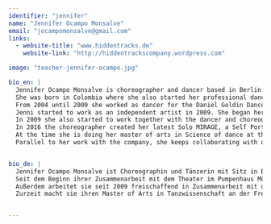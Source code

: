 ```yaml
---
identifier: "jennifer"
name: "Jennifer Ocampo Monsalve"
email: "jocampomonsalve@gmail.com"
links:
  - website-title: "www.hiddentracks.de"
    website-link: "http://hiddentrackscompany.wordpress.com"

image: "teacher-jennifer-ocampo.jpg"

bio_en: |
  Jennifer Ocampo Monsalve is choreographer and dancer based in Berlin Germany.
  She was born in Colombia where she also started her professional dance studies. In 2000 she moved to Germany where she received her dance degree at the Folkwang, University of Arts, in Essen in 2004. During this period she was selected by the choreographer Pina Bausch to dance her pieces “Sacre du Printemps” and “Tannhäuser”.
  From 2004 until 2009 she worked as dancer for the Daniel Goldin Dance Theater Company at the State Theater of Münster.
  Jenni started to work as an independent artist in 2009. She began her collaboration in 2009 with the Theater im Pumpenhaus in Münster where she co-created a series of works with several directors of theater, choreographers, musicians and actors.
  In 2009 she also started to work together with the dancer and choreographer Marcela Ruiz Quintero and the director Philip Gregor Grüneberg. In 2015 they founded their company Hidden Tracks. They have created international productions as Hidden Tracks (2011), Happy Planet (2012/13), Persona (2014) and EXIT: Humanity (2015), some of them coproduced by Colombia and Germany, and being played by the Festival Danza en la ciudad (Bogotá) and also in Theaters in Germany as the Theater im Pumpenhaus in Münster, FFT Düsseldorf, Dock 11 in Berlin, LOFFT Leipzig and Zeche 1 Bochum.
  In 2016 the choreographer created her latest Solo MIRAGE, a Self Portrait, being performed at the Plataforma Festival (DOCK 11 Berlin), Reset 6 Festival (Münster) and Danza en la ciudad Festival (Teatro Varasanta, Bogotá)
  At the time she is doing her master of arts in Science of dance at the Freie Universität in Berlin.
  Parallel to her work with the company, she keeps collaborating with other independent artists in Germany and teaching abroad.


bio_de: |
  Jennifer Ocampo Monsalve ist Choreographin und Tänzerin mit Sitz in Berlin. Sie ist in Kolumbien geboren und hat dort Ihre Ausbildung als Tänzerin angefangen. In 2000 geht Sie nach Deutschland wo sie ihren Tanzabschluss in 2004 an der Folkwang Universität der Künste in Essen bekommen hat. Zudem wurde sie während ihre Ausbildung, von der Choreografin Pina Bausch ausgewählt um ihre Stücke “Sache du Printemps” und "Tannhäuser" zu tanzen. 2004-2009 ist sie Tanztheater-Ensemblemitglied bei Daniel Goldin an den Städtischen Bühnen Münster gewesen.
  Seit dem Beginn ihrer Zusammenarbeit mit dem Theater im Pumpenhaus Münster im Jahr 2009, realisierte sie hier eine Reihe weiterer Arbeiten. Zudem verantwortete sie die choreografische Arbeit in drei Produktionen des renommierten Münsteraner Jugendtheaterlabels Cactus Junges Theater. Die mit ihrer Mitarbeit entstandene Produktion „Mutter:Glück“ wurde 2011 mit dem Brüder-Grimm-Preis in Berlin ausgezeichnet.
  Außerdem arbeitet sie seit 2009 freischaffend in Zusammenarbeit mit der Choreografin und Tänzerin Marcela Ruiz Quintero und mit dem Regisseur Philip Gregor Grüneberg. In 2015 haben die drei Künstler die Company Hidden Tracks gegründet. Als Teil dieser Kollaboration gibt es eine Serie von Produktionen die in Deutschland und Kolumbien aufgeführt wurden, so u.a „Hidden Tracks“(2011), HAPPY PLANET(2012), “Persona” (2014 ) und EXIT:Humanity (2015). Ihre letzte Produktion MIRAGE, a Self Porträt Solo, würde in Ecuador, Argentinien und Berlin erarbeitet und im DOCK 11 Berlin unter das Plataforma Festival aufgeführt, sowie im das RESET6 Festival in Münster, und im Festival Danza en la ciudad Bogotá 2016.
  Zurzeit macht sie ihren Master of Arts in Tanzwissenschaft an der Freie Universität Berlin. Sie kollaboriert auch außerhalb ihre Company mit anderen Künstler in Europa und Südamerika.


---
```

